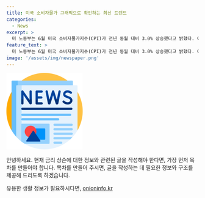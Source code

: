```yaml
---
title: 미국 소비자물가 그래픽으로 확인하는 최신 트렌드
categories:
  - News
excerpt: >
  미 노동부는 6월 미국 소비자물가지수(CPI)가 전년 동월 대비 3.0% 상승했다고 밝혔다. 이는 전월과 비교해 0.3%포인트 감소한 수치로, 상승세가 완화되었다.);?>
feature_text: >
  미 노동부는 6월 미국 소비자물가지수(CPI)가 전년 동월 대비 3.0% 상승했다고 밝혔다. 이는 전월과 비교해 0.3%포인트 감소한 수치로, 상승세가 완화되었다.);?>
image: '/assets/img/newspaper.png'
---
```


<p><img src="/assets/img/newspaper.png" alt="kimp 속보" /></p>

<p>안녕하세요. 현재 금리 상슨에 대한 정보와 관련된 글을 작성해야 한다면, 가장 먼저 목차를 만들어야 합니다. 목차를 만들어 주시면, 글을 작성하는 데 필요한 정보와 구조를 제공해 드리도록 하겠습니다.</p>
유용한 생활 정보가 필요하시다면, <a href="https://onioninfo.kr" rel="dofollow">onioninfo.kr</a>


